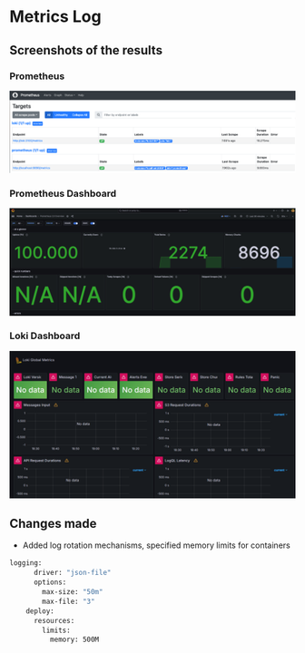 # Metrics Log

## Screenshots of the results

### Prometheus

![prom](img/prom.png)

### Prometheus Dashboard

![prom1](img/dashprom.png)

### Loki Dashboard

![loki](img/loki.png)

## Changes made

- Added log rotation mechanisms, specified memory limits for containers

```bash
logging:
      driver: "json-file"
      options:
        max-size: "50m"
        max-file: "3"
    deploy:
      resources:
        limits:
          memory: 500M
```